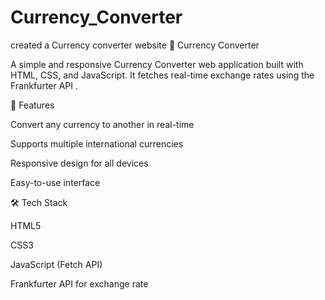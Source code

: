 # Currency_Converter
created a Currency converter website
💱 Currency Converter

A simple and responsive Currency Converter web application built with HTML, CSS, and JavaScript.
It fetches real-time exchange rates using the Frankfurter API
.

📌 Features

Convert any currency to another in real-time

Supports multiple international currencies

Responsive design for all devices

Easy-to-use interface

🛠️ Tech Stack

HTML5

CSS3

JavaScript (Fetch API)

Frankfurter API for exchange rate
